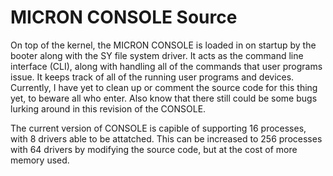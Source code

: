 # MICRON CONSOLE Source
  On top of the kernel, the MICRON CONSOLE is loaded in on startup by the booter along with the SY file system driver. It acts as the command line interface (CLI), along with handling all of the commands that user programs issue. It keeps track of all of the running user programs and devices.
  Currently, I have yet to clean up or comment the source code for this thing yet, to beware all who enter. Also know that there still could be some bugs lurking around in this revision of the CONSOLE.

  The current version of CONSOLE is capible of supporting 16 processes, with 8 drivers able to be attatched. This can be increased to 256 processes with 64 drivers by modifying the source code, but at the cost of more memory used.
